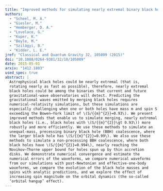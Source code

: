 ```yaml
---
title: "Improved methods for simulating nearly extremal binary black holes"
authors:
  - "Scheel, M. A."
  - "Giesler, M."
  - "Hemberger, D. A."
  - "Lovelace, G."
  - "Kuper, K."
  - "Boyle, M."
  - "Szilágyi, B."
  - "Kidder, L. E."
jref: "Classical and Quantum Gravity 32, 105009 (2015)"
doi: "10.1088/0264-9381/32/10/105009"
date: 2015-05-01
arxiv: "1412.1803"
used_spec: true
abstract: |
  Astrophysical black holes could be nearly extremal (that is,
  rotating nearly as fast as possible), therefore, nearly extremal
  black holes could be among the binaries that current and future
  gravitational-wave observatories will detect. Predicting the
  gravitational waves emitted by merging black holes requires
  numerical-relativity simulations, but these simulations are
  especially challenging when one or both holes have mass m and spin S
  exceeding the Bowen–York limit of \(S/{{m}^{2}}=0.93\). We present
  improved methods that enable us to simulate merging, nearly extremal
  black holes (i.e., black holes with \(S/{{m}^{2}}\gt 0.93\)) more
  robustly and more efficiently. We use these methods to simulate an
  unequal-mass, precessing binary black hole (BBH) coalescence, where
  the larger black hole has \(S/{{m}^{2}}=0.99\). We also use these
  methods to simulate a non-precessing BBH coalescence, where both
  black holes have \(S/{{m}^{2}}=0.994\), nearly reaching the
  Novikov–Thorne upper bound for holes spun up by thin accretion
  disks. We demonstrate numerical convergence and estimate the
  numerical errors of the waveforms, we compare numerical waveforms
  from our simulations with post-Newtonian and effective-one-body
  waveforms, we compare the evolution of the black hole masses and
  spins with analytic predictions, and we explore the effect of
  increasing spin magnitude on the orbital dynamics (the so-called
  ‘orbital hangup’ effect).
---
```

